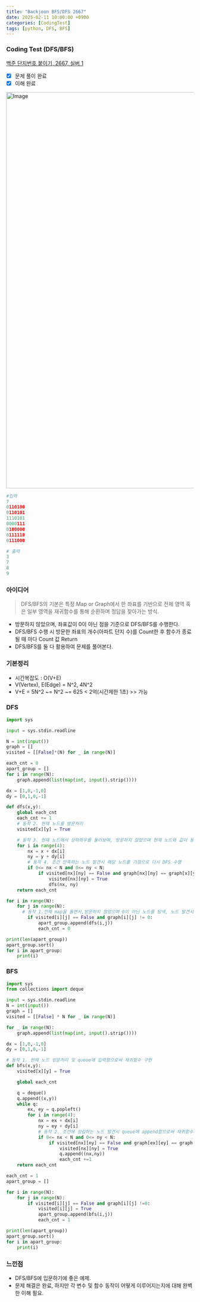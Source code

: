 ```yaml
---
title: "Backjoon BFS/DFS 2667"
date: 2025-02-11 10:00:00 +0900
categories: [CodingTest]
tags: [python, DFS, BFS]
---
```


### Coding Test (DFS/BFS)
[백준 단지번호 붙이기, 2667, 실버 1](https://www.acmicpc.net/problem/2667)

- [x] 문제 풀이 완료
- [x] 이해 완료

<img width="1061" alt="Image" src="https://github.com/user-attachments/assets/dee49d0c-e580-48c7-a59a-aeecb8e75d97" />

```python
#입력
7
0110100
0110101
1110101
0000111
0100000
0111110
0111000
```
```python
# 출력
3
7
8
9
```

### 아이디어
>DFS/BFS의 기본은 특정 Map or Graph에서 한 좌표를 기반으로 전체 영역 혹은 일부 영역을 재귀함수를 통해 순환하며 정답을 찾아가는 방식.

* 방문하지 않았으며, 좌표값이 0이 아닌 점을 기준으로 DFS/BFS를 수행한다.
* DFS/BFS 수행 시 방문한 좌표의 개수(아파트 단지 수)를 Count한 후 함수가 종료될 때 마다 Count 값 Return
* DFS/BFS를 둘 다 활용하여 문제를 풀어본다.

### 기본정리
* 시간복잡도 : O(V+E)
* V(Vertex), E(Edge) = N^2, 4N^2
* V+E = 5N^2 ~= N^2 ~= 625 < 2억(시간제한 1초) >> 가능

### DFS
```python
import sys

input = sys.stdin.readline

N = int(input())
graph = []
visited = [[False]*(N) for _ in range(N)]

each_cnt = 0
apart_group = []
for i in range(N):
    graph.append(list(map(int, input().strip())))

dx = [1,0,-1,0]
dy = [0,1,0,-1]

def dfs(x,y):
    global each_cnt
    each_cnt += 1 
    # 동작 2. 현재 노드를 방문처리
    visited[x][y] = True

    # 동작 3. 현재 노드에서 상하좌우를 둘러보며, 방문하지 않았으며 현재 노드와 값이 동일한 노드 탐색
    for i in range(4):
        nx = x + dx[i]
        ny = y + dy[i]
        # 동작 4. 조건 만족하는 노드 발견시 해당 노드를 기점으로 다시 DFS 수행
        if 0<= nx < N and 0<= ny < N:
            if visited[nx][ny] == False and graph[nx][ny] == graph[x][y]:
                visited[nx][ny] = True
                dfs(nx, ny)
    return each_cnt

for i in range(N):
    for j in range(N):
      # 동작 1.전체 map을 돌면서,방문하지 않았으며 0이 아닌 노드를 탐색, 노드 발견시 해당 노드를 기점으로 DFS 수행
        if visited[i][j] == False and graph[i][j] != 0:
            apart_group.append(dfs(i,j))
            each_cnt = 0

print(len(apart_group))
apart_group.sort()
for i in apart_group:
    print(i)
```

### BFS
```python
import sys
from collections import deque

input = sys.stdin.readline
N = int(input())
graph = []
visited = [[False] * N for _ in range(N)]

for _ in range(N):
    graph.append(list(map(int, input().strip())))

dx = [1,0,-1,0]
dy = [0,1,0,-1]

# 동작 1. 현재 노드 방문처리 및 queue에 입력함으로써 재귀함수 구현
def bfs(x,y):
    visited[x][y] = True

    global each_cnt

    q = deque()
    q.append((x,y))
    while q:
        ex, ey = q.popleft()
        for i in range(4):
            nx = ex + dx[i]
            ny = ey + dy[i]
            # 동작 2. 조건에 성립하는 노드 발견시 queue에 append함으로써 재귀함수가 돌아갈 수 있도록 구현
            if 0<= nx < N and 0<= ny < N:
                if visited[nx][ny] == False and graph[ex][ey] == graph[nx][ny]:
                    visited[nx][ny] = True
                    q.append((nx,ny))
                    each_cnt +=1 
    return each_cnt

each_cnt = 1
apart_group = []

for i in range(N):
    for j in range(N):
        if visited[i][j] == False and graph[i][j] !=0:
            visited[i][j] = True
            apart_group.append(bfs(i,j))
            each_cnt = 1

print(len(apart_group))
apart_group.sort()
for i in apart_group:
    print(i)
```

### 느낀점
* DFS/BFS에 입문하기에 좋은 예제. 
* 문제 해결은 완료, 하지만 각 변수 및 함수 동작이 어떻게 이루어지는지에 대해 완벽한 이해 필요.

